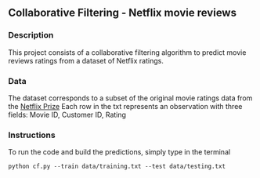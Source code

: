
## Collaborative Filtering - Netflix movie reviews

### Description

This project consists of a collaborative filtering algorithm to predict movie reviews ratings from a dataset of Netflix ratings. 

### Data

The dataset corresponds to a subset of the original movie ratings data from the [Netflix Prize](http://www.netflixprize.com/)
Each row in the txt represents an observation with three fields: Movie ID, Customer ID, Rating

### Instructions

To run the code and build the predictions, simply type in the terminal

```
python cf.py --train data/training.txt --test data/testing.txt
```

